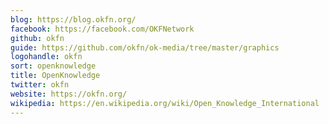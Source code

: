 ```yaml
---
blog: https://blog.okfn.org/
facebook: https://facebook.com/OKFNetwork
github: okfn
guide: https://github.com/okfn/ok-media/tree/master/graphics
logohandle: okfn
sort: openknowledge
title: OpenKnowledge
twitter: okfn
website: https://okfn.org/
wikipedia: https://en.wikipedia.org/wiki/Open_Knowledge_International
---
```

